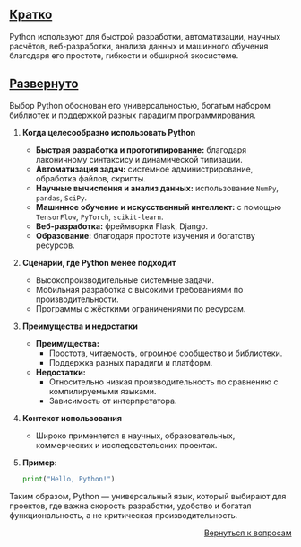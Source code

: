 ## <u>Кратко</u>

Python используют для быстрой разработки, автоматизации, научных расчётов, веб-разработки, анализа данных и машинного
обучения благодаря его простоте, гибкости и обширной экосистеме.

## <u>Развернуто</u>

Выбор Python обоснован его универсальностью, богатым набором библиотек и поддержкой разных парадигм программирования.

1. **Когда целесообразно использовать Python**
    - **Быстрая разработка и прототипирование:** благодаря лаконичному синтаксису и динамической типизации.
    - **Автоматизация задач:** системное администрирование, обработка файлов, скрипты.
    - **Научные вычисления и анализ данных:** использование `NumPy`, `pandas`, `SciPy`.
    - **Машинное обучение и искусственный интеллект:** с помощью `TensorFlow`, `PyTorch`, `scikit-learn`.
    - **Веб-разработка:** фреймворки Flask, Django.
    - **Образование:** благодаря простоте изучения и богатству ресурсов.

2. **Сценарии, где Python менее подходит**
    - Высокопроизводительные системные задачи.
    - Мобильная разработка с высокими требованиями по производительности.
    - Программы с жёсткими ограничениями по ресурсам.

3. **Преимущества и недостатки**
    - **Преимущества:**
        - Простота, читаемость, огромное сообщество и библиотеки.
        - Поддержка разных парадигм и платформ.
    - **Недостатки:**
        - Относительно низкая производительность по сравнению с компилируемыми языками.
        - Зависимость от интерпретатора.

4. **Контекст использования**
    - Широко применяется в научных, образовательных, коммерческих и исследовательских проектах.

5. **Пример:**
    ```python
    print("Hello, Python!")
    ```

Таким образом, Python — универсальный язык, который выбирают для проектов, где важна скорость разработки, удобство и
богатая функциональность, а не критическая производительность.

<div align="right">

[Вернуться к вопросам](../Вопросы.md)

</div>
